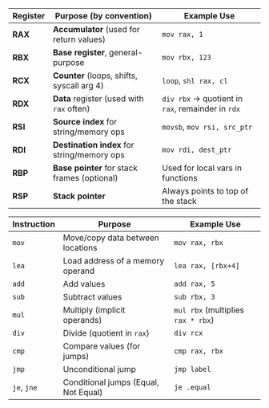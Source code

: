 | Register | Purpose (by convention)                      | Example Use                                       |
| -------- | -------------------------------------------- | ------------------------------------------------- |
| **RAX**  | **Accumulator** (used for return values)     | `mov rax, 1`                                      |
| **RBX**  | **Base register**, general-purpose           | `mov rbx, 123`                                    |
| **RCX**  | **Counter** (loops, shifts, syscall arg 4)   | `loop`, `shl rax, cl`                             |
| **RDX**  | **Data** register (used with `rax` often)    | `div rbx` → quotient in `rax`, remainder in `rdx` |
| **RSI**  | **Source index** for string/memory ops       | `movsb`, `mov rsi, src_ptr`                       |
| **RDI**  | **Destination index** for string/memory ops  | `mov rdi, dest_ptr`                               |
| **RBP**  | **Base pointer** for stack frames (optional) | Used for local vars in functions                  |
| **RSP**  | **Stack pointer**                            | Always points to top of the stack                 |


| Instruction | Purpose                              | Example Use                        |
| ----------- | ------------------------------------ | ---------------------------------- |
| `mov`       | Move/copy data between locations     | `mov rax, rbx`                     |
| `lea`       | Load address of a memory operand     | `lea rax, [rbx+4]`                 |
| `add`       | Add values                           | `add rax, 5`                       |
| `sub`       | Subtract values                      | `sub rbx, 3`                       |
| `mul`       | Multiply (implicit operands)         | `mul rbx` (multiplies `rax * rbx`) |
| `div`       | Divide (quotient in `rax`)           | `div rcx`                          |
| `cmp`       | Compare values (for jumps)           | `cmp rax, rbx`                     |
| `jmp`       | Unconditional jump                   | `jmp label`                        |
| `je`, `jne` | Conditional jumps (Equal, Not Equal) | `je .equal`                        |

